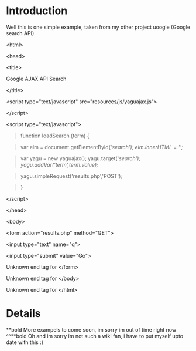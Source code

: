 # Introduction #
Well this is one simple example, taken from my other project uoogle
(Google search API)




&lt;html&gt;


> 

&lt;head&gt;



> 

&lt;title&gt;

Google AJAX API Search

&lt;/title&gt;



> 

&lt;script type="text/javascript" src="resources/js/yaguajax.js"&gt;



&lt;/script&gt;



> 

&lt;script type="text/javascript"&gt;



> function loadSearch (term) {

> var elm  = document.getElementById('_search');
> elm.innerHTML = '';_

> var yagu = new yaguajax();
> yagu.target('_search');
> yagu.addVar('term',term.value);_

> yagu.simpleRequest('results.php','POST');

> }

> 

&lt;/script&gt;



> 

&lt;/head&gt;



> 

&lt;body&gt;



> 

&lt;form action="results.php" method="GET"&gt;


> > 

&lt;input type="text" name="q"&gt;


> > 

&lt;input type="submit" value="Go"&gt;



> 

Unknown end tag for &lt;/form&gt;



> <div></div>

> 

Unknown end tag for &lt;/body&gt;





Unknown end tag for &lt;/html&gt;





# Details #

**bold More exampels to come soon, im sorry im out of time right now ^^**bold Oh and im sorry im not such a wiki fan, i have to put myself upto date with this :)